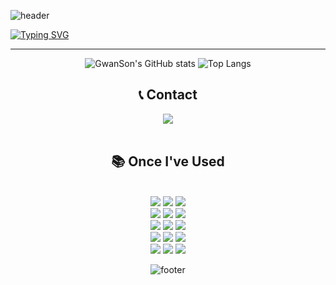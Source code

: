 ![header](https://capsule-render.vercel.app/api?type=waving&color=7d1520&text=&animation=twinkling&height=125)

[![Typing SVG](https://readme-typing-svg.demolab.com?font=Alkatra&weight=500&size=45&duration=4000&pause=3&color=7d1520&center=true&vCenter=false&multiline=true&repeat=true&width=1000&height=100&lines=Hi!+I'm+GwanSon!👋)](https://git.io/typing-svg)

 ---

 <div align="center">
   
   ![GwanSon's GitHub stats](https://github-readme-stats.vercel.app/api?username=Gwan-Son&show_icons=true&theme=maroongold )
   ![Top Langs](https://github-readme-stats.vercel.app/api/top-langs/?username=Gwan-Son&layout=compact&theme=maroongold )
   
 </div>

<div align="center"><h2>📞 Contact</h1>
  <a href="mailto:id1593572580@gmail.com">
    <img src="https://img.shields.io/badge/Gmail-EA4335?style=for-the-badge&logo=Gmail&logoColor=white"> 
  </a>
</div><br/>


 
<div align="center"><h2>📚 Once I've Used</h1>
<br/>

<div align="center">
  <img src="https://img.shields.io/badge/C-A8B9CC?style=flat-square&logo=c&logoColor=white">
  <img src="https://img.shields.io/badge/c++-00599C?style=flat-square&logo=c%2B%2B&logoColor=white">
  <img src="https://img.shields.io/badge/Python-3776AB?style=flat-square&logo=Python&logoColor=white">
  <br>

  <img src="https://img.shields.io/badge/JavaScript-F7DF1E?style=flat-square&logo=JavaScript&logoColor=white">
  <img src="https://img.shields.io/badge/HTML5-E34F26?style=flat-square&logo=HTML5&logoColor=white">
  <img src="https://img.shields.io/badge/CSS3-1572B6?style=flat-square&logo=CSS3&logoColor=white">
  <br>

  <img src="https://img.shields.io/badge/AndroidStudio-3DDC84?style=flat-square&logo=android&logoColor=white">
  <img src="https://img.shields.io/badge/Kotlin-7F52FF?style=flat-square&logo=kotlin&logoColor=white">
  <img src="https://img.shields.io/badge/JAVA-FF7800?style=flat-square&logo=Java&logoColor=white">
  <br>

  <img src="https://img.shields.io/badge/mysql-4479A1?style=flat-square&logo=mysql&logoColor=white">
  <img src="https://img.shields.io/badge/firebase-FFCA28?style=flat-square&logo=firebase&logoColor=white">
  <img src="https://img.shields.io/badge/mongoDB-47A248?style=flat-square&logo=MongoDB&logoColor=white">
  <br>
  
  <img src="https://img.shields.io/badge/Eclipse-2C2255?style=flat-square&logo=Eclipse%20IDE&logoColor=white">
  <img src="https://img.shields.io/badge/VSC-007ACC?style=flat-square&logo=VisualStudioCode&logoColor=white">
  <img src="https://img.shields.io/badge/github-181717?style=flat-square&logo=github&logoColor=white">
</div>

![footer](https://capsule-render.vercel.app/api?section=footer&type=waving&color=7d1520)
